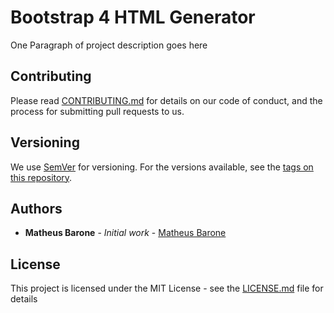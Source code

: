 # Bootstrap 4 HTML Generator

One Paragraph of project description goes here

## Contributing

Please read [CONTRIBUTING.md](https://gist.github.com/PurpleBooth/b24679402957c63ec426) for details on our code of conduct, and the process for submitting pull requests to us.

## Versioning

We use [SemVer](http://semver.org/) for versioning. For the versions available, see the [tags on this repository](https://github.com/your/project/tags).

## Authors

* **Matheus Barone** - *Initial work* - [Matheus Barone](https://github.com/mathvbarone)

## License

This project is licensed under the MIT License - see the [LICENSE.md](LICENSE.md) file for details


